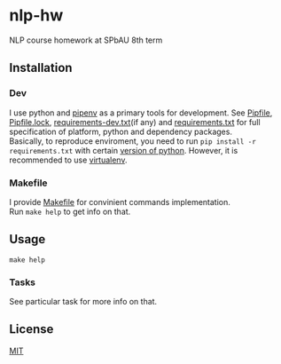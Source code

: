 # nlp-hw

NLP course homework at SPbAU 8th term

## Installation

### Dev

I use python and [pipenv](https://docs.pipenv.org/) as a primary tools for 
development. See [Pipfile](Pipfile), [Pipfile.lock](Pipfile.lock), 
[requirements-dev.txt](requirements-dev.txt)(if any) and
[requirements.txt](requirements.txt) for full specification of 
platform, python and dependency packages.  
Basically, to reproduce enviroment, you need to run `pip install -r 
requirements.txt` with certain [version of python](Pipfile.lock#L15). However, 
it is recommended to use [virtualenv](https://virtualenv.pypa.io/en/stable/). 

### Makefile

I provide [Makefile](Makefile) for convinient commands implementation.  
Run `make help` to get info on that.

## Usage

`make help`

### Tasks

See particular task for more info on that.

## License

[MIT](LICENSE)